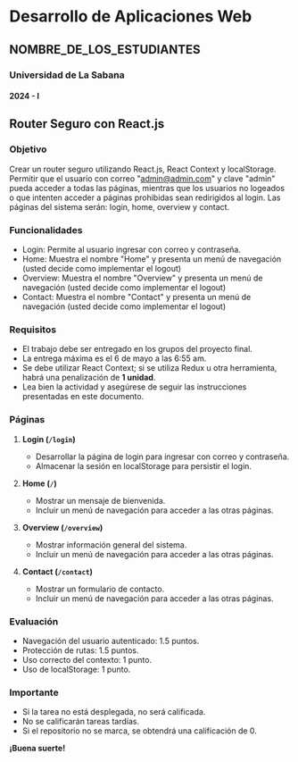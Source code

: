 # Desarrollo de Aplicaciones Web
## NOMBRE_DE_LOS_ESTUDIANTES
### Universidad de La Sabana
#### 2024 - I

## Router Seguro con React.js

### Objetivo
Crear un router seguro utilizando React.js, React Context y localStorage. Permitir que el usuario con correo "admin@admin.com" y clave "admin" pueda acceder a todas las páginas, mientras que los usuarios no logeados o que intenten acceder a páginas prohibidas sean redirigidos al login. Las páginas del sistema serán: login, home, overview y contact.

### Funcionalidades
- Login: Permite al usuario ingresar con correo y contraseña.
- Home: Muestra el nombre "Home" y presenta un menú de navegación (usted decide como implementar el logout)
- Overview: Muestra el nombre "Overview" y presenta un menú de navegación (usted decide como implementar el logout)
- Contact: Muestra el nombre "Contact" y presenta un menú de navegación (usted decide como implementar el logout)

### Requisitos
- El trabajo debe ser entregado en los grupos del proyecto final.
- La entrega máxima es el 6 de mayo a las 6:55 am.
- Se debe utilizar React Context; si se utiliza Redux u otra herramienta, habrá una penalización de **1 unidad**.
- Lea bien la actividad y asegúrese de seguir las instrucciones presentadas en este documento.

### Páginas
1. **Login (`/login`)**
   - Desarrollar la página de login para ingresar con correo y contraseña.
   - Almacenar la sesión en localStorage para persistir el login.

2. **Home (`/`)**
   - Mostrar un mensaje de bienvenida.
   - Incluir un menú de navegación para acceder a las otras páginas.

3. **Overview (`/overview`)**
   - Mostrar información general del sistema.
   - Incluir un menú de navegación para acceder a las otras páginas.

4. **Contact (`/contact`)**
   - Mostrar un formulario de contacto.
   - Incluir un menú de navegación para acceder a las otras páginas.

### Evaluación
- Navegación del usuario autenticado: 1.5 puntos.
- Protección de rutas: 1.5 puntos.
- Uso correcto del contexto: 1 punto.
- Uso de localStorage: 1 punto.

### Importante
- Si la tarea no está desplegada, no será calificada.
- No se calificarán tareas tardías.
- Si el repositorio no se marca, se obtendrá una calificación de 0.

**¡Buena suerte!**


